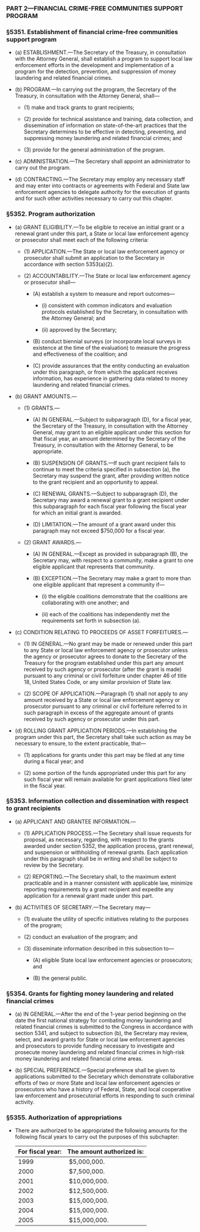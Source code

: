 ### PART 2—FINANCIAL CRIME-FREE COMMUNITIES SUPPORT PROGRAM

### §5351. Establishment of financial crime-free communities support program
* (a) ESTABLISHMENT.—The Secretary of the Treasury, in consultation with the Attorney General, shall establish a program to support local law enforcement efforts in the development and implementation of a program for the detection, prevention, and suppression of money laundering and related financial crimes.

* (b) PROGRAM.—In carrying out the program, the Secretary of the Treasury, in consultation with the Attorney General, shall—

  * (1) make and track grants to grant recipients;

  * (2) provide for technical assistance and training, data collection, and dissemination of information on state-of-the-art practices that the Secretary determines to be effective in detecting, preventing, and suppressing money laundering and related financial crimes; and

  * (3) provide for the general administration of the program.


* (c) ADMINISTRATION.—The Secretary shall appoint an administrator to carry out the program.

* (d) CONTRACTING.—The Secretary may employ any necessary staff and may enter into contracts or agreements with Federal and State law enforcement agencies to delegate authority for the execution of grants and for such other activities necessary to carry out this chapter.

### §5352. Program authorization
* (a) GRANT ELIGIBILITY.—To be eligible to receive an initial grant or a renewal grant under this part, a State or local law enforcement agency or prosecutor shall meet each of the following criteria:

  * (1) APPLICATION.—The State or local law enforcement agency or prosecutor shall submit an application to the Secretary in accordance with section 5353(a)(2).

  * (2) ACCOUNTABILITY.—The State or local law enforcement agency or prosecutor shall—

    * (A) establish a system to measure and report outcomes—

      * (i) consistent with common indicators and evaluation protocols established by the Secretary, in consultation with the Attorney General; and

      * (ii) approved by the Secretary;


    * (B) conduct biennial surveys (or incorporate local surveys in existence at the time of the evaluation) to measure the progress and effectiveness of the coalition; and

    * (C) provide assurances that the entity conducting an evaluation under this paragraph, or from which the applicant receives information, has experience in gathering data related to money laundering and related financial crimes.


* (b) GRANT AMOUNTS.—

  * (1) GRANTS.—

    * (A) IN GENERAL.—Subject to subparagraph (D), for a fiscal year, the Secretary of the Treasury, in consultation with the Attorney General, may grant to an eligible applicant under this section for that fiscal year, an amount determined by the Secretary of the Treasury, in consultation with the Attorney General, to be appropriate.

    * (B) SUSPENSION OF GRANTS.—If such grant recipient fails to continue to meet the criteria specified in subsection (a), the Secretary may suspend the grant, after providing written notice to the grant recipient and an opportunity to appeal.

    * (C) RENEWAL GRANTS.—Subject to subparagraph (D), the Secretary may award a renewal grant to a grant recipient under this subparagraph for each fiscal year following the fiscal year for which an initial grant is awarded.

    * (D) LIMITATION.—The amount of a grant award under this paragraph may not exceed $750,000 for a fiscal year.


  * (2) GRANT AWARDS.—

    * (A) IN GENERAL.—Except as provided in subparagraph (B), the Secretary may, with respect to a community, make a grant to one eligible applicant that represents that community.

    * (B) EXCEPTION.—The Secretary may make a grant to more than one eligible applicant that represent a community if—

      * (i) the eligible coalitions demonstrate that the coalitions are collaborating with one another; and

      * (ii) each of the coalitions has independently met the requirements set forth in subsection (a).


* (c) CONDITION RELATING TO PROCEEDS OF ASSET FORFEITURES.—

  * (1) IN GENERAL.—No grant may be made or renewed under this part to any State or local law enforcement agency or prosecutor unless the agency or prosecutor agrees to donate to the Secretary of the Treasury for the program established under this part any amount received by such agency or prosecutor (after the grant is made) pursuant to any criminal or civil forfeiture under chapter 46 of title 18, United States Code, or any similar provision of State law.

  * (2) SCOPE OF APPLICATION.—Paragraph (1) shall not apply to any amount received by a State or local law enforcement agency or prosecutor pursuant to any criminal or civil forfeiture referred to in such paragraph in excess of the aggregate amount of grants received by such agency or prosecutor under this part.


* (d) ROLLING GRANT APPLICATION PERIODS.—In establishing the program under this part, the Secretary shall take such action as may be necessary to ensure, to the extent practicable, that—

  * (1) applications for grants under this part may be filed at any time during a fiscal year; and

  * (2) some portion of the funds appropriated under this part for any such fiscal year will remain available for grant applications filed later in the fiscal year.

### §5353. Information collection and dissemination with respect to grant recipients
* (a) APPLICANT AND GRANTEE INFORMATION.—

  * (1) APPLICATION PROCESS.—The Secretary shall issue requests for proposal, as necessary, regarding, with respect to the grants awarded under section 5352, the application process, grant renewal, and suspension or withholding of renewal grants. Each application under this paragraph shall be in writing and shall be subject to review by the Secretary.

  * (2) REPORTING.—The Secretary shall, to the maximum extent practicable and in a manner consistent with applicable law, minimize reporting requirements by a grant recipient and expedite any application for a renewal grant made under this part.


* (b) ACTIVITIES OF SECRETARY.—The Secretary may—

  * (1) evaluate the utility of specific initiatives relating to the purposes of the program;

  * (2) conduct an evaluation of the program; and

  * (3) disseminate information described in this subsection to—

    * (A) eligible State local law enforcement agencies or prosecutors; and

    * (B) the general public.

### §5354. Grants for fighting money laundering and related financial crimes
* (a) IN GENERAL.—After the end of the 1-year period beginning on the date the first national strategy for combating money laundering and related financial crimes is submitted to the Congress in accordance with section 5341, and subject to subsection (b), the Secretary may review, select, and award grants for State or local law enforcement agencies and prosecutors to provide funding necessary to investigate and prosecute money laundering and related financial crimes in high-risk money laundering and related financial crime areas.

* (b) SPECIAL PREFERENCE.—Special preference shall be given to applications submitted to the Secretary which demonstrate collaborative efforts of two or more State and local law enforcement agencies or prosecutors who have a history of Federal, State, and local cooperative law enforcement and prosecutorial efforts in responding to such criminal activity.

### §5355. Authorization of appropriations
* There are authorized to be appropriated the following amounts for the following fiscal years to carry out the purposes of this subchapter:

  | **For fiscal year:** | **The amount authorized is:** |
  | --- | --- |
  | 1999 | &nbsp;$5,000,000. |
  | 2000 | &nbsp;$7,500,000. |
  | 2001 | &nbsp;$10,000,000. |
  | 2002 | &nbsp;$12,500,000. |
  | 2003 | &nbsp;$15,000,000. |
  | 2004 | &nbsp;$15,000,000. |
  | 2005 | &nbsp;$15,000,000. |